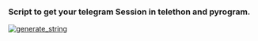 ### Script to get your telegram Session in telethon and pyrogram.

<a href="https://replit.com/@vckyou/Geez-String-Session#README.md"><img src="https://img.shields.io/badge/run-string__session.py-blue?style=for-the-badge&logo=repl.it" alt="generate_string" /></a>
